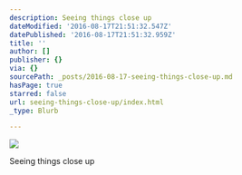 ```yaml
---
description: Seeing things close up
dateModified: '2016-08-17T21:51:32.547Z'
datePublished: '2016-08-17T21:51:32.959Z'
title: ''
author: []
publisher: {}
via: {}
sourcePath: _posts/2016-08-17-seeing-things-close-up.md
hasPage: true
starred: false
url: seeing-things-close-up/index.html
_type: Blurb

---
```

![](https://the-grid-user-content.s3-us-west-2.amazonaws.com/64d8e7c9-7b0e-48c9-8244-8919c2bb6c29.jpg)

Seeing things close up